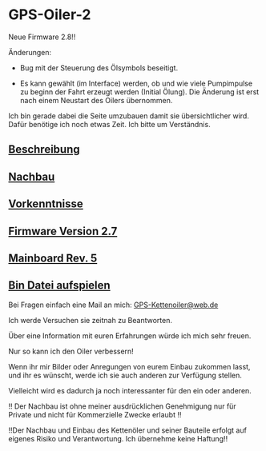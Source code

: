 # GPS-Oiler-2

Neue Firmware 2.8!!

Änderungen:

- Bug mit der Steuerung des Ölsymbols beseitigt.

- Es kann gewählt (im Interface) werden, ob und wie viele Pumpimpulse zu beginn der Fahrt erzeugt werden (Initial Ölung).
  Die Änderung ist erst nach einem Neustart des Oilers übernommen.

Ich bin gerade dabei die Seite umzubauen damit sie übersichtlicher wird.
Dafür benötige ich noch etwas Zeit.
Ich bitte um Verständnis.

## [Beschreibung](docs/Beschreibung/README.md)

## [Nachbau](docs/Nachbau/README.md)

## [Vorkenntnisse](docs/Vorkenntnisse/README.md)

## [Firmware Version 2.7](docs/Firmware_2.7/README.md)

## [Mainboard Rev. 5](docs/Mainboard_Rev5/README.md)

## [Bin Datei aufspielen](docs/Bin/README.md)

Bei Fragen einfach eine Mail an mich: GPS-Kettenoiler@web.de

Ich werde Versuchen sie zeitnah zu Beantworten.

Über eine Information mit euren Erfahrungen würde ich mich sehr freuen.

Nur so kann ich den Oiler verbessern!

Wenn ihr mir Bilder oder Anregungen von eurem Einbau zukommen lasst, und ihr es wünscht, werde ich sie auch anderen zur Verfügung stellen.

Vielleicht wird es dadurch ja noch interessanter für den ein oder anderen.

!! Der Nachbau ist ohne meiner ausdrücklichen Genehmigung nur für Private und nicht für Kommerzielle Zwecke erlaubt !!

!!Der Nachbau und Einbau des Kettenöler und seiner Bauteile erfolgt auf eigenes Risiko und Verantwortung. Ich übernehme keine Haftung!!
